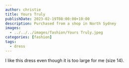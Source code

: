 ```yaml
---
author: christie
title: Yours Truly
publishDate: 2023-02-19T08:00:00+10:00
description: Purchased from a shop in North Sydney
images:
  - ../../../images/fashion/Yours Truly.jpeg
categories: [fashion]
tags:
  - dress
---
```


I like this dress even though it is too large for me (size 14).
